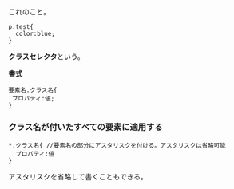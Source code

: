 これのこと。
```
p.test{
  color:blue;
}
```

**クラスセレクタ**という。

**書式**
```
要素名.クラス名{
 プロパティ:値;
}
```

### クラス名が付いたすべての要素に適用する

```
*.クラス名{ //要素名の部分にアスタリスクを付ける。アスタリスクは省略可能
  プロパティ:値
}
```

アスタリスクを省略して書くこともできる。



